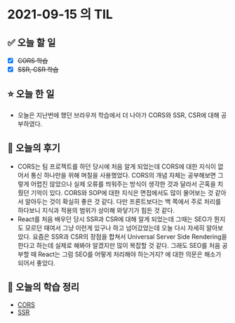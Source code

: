 # 2021-09-15 의 TIL

## ✅ 오늘 할 일

- [x] ~~CORS 학습~~
- [x] ~~SSR, CSR 학습~~

## ⭐ 오늘 한 일

- 오늘은 지난번에 했던 브라우저 학습에서 더 나아가 CORS와 SSR, CSR에 대해 공부하였다.

## 💬 오늘의 후기

- CORS는 팀 프로젝트를 하던 당시에 처음 알게 되었는데 CORS에 대한 지식이 없어서 통신 하나만을 위해 며칠을 사용했었다. CORS의 개념 자체는 공부해보면 그렇게 어렵진 않았으나 실제 오류를 띄워주는 방식이 생각한 것과 달라서 곤혹을 치뤘던 기억이 있다. CORS와 SOP에 대한 지식은 면접에서도 많이 물어보는 것 같아서 알아두는 것이 확실히 좋은 것 같다. 다만 프론트보다는 백 쪽에서 주로 처리를 하다보니 지식과 적용의 범위가 상이해 와닿기가 힘든 것 같다.
- React를 처음 배우던 당시 SSR과 CSR에 대해 알게 되었는데 그때는 SEO가 뭔지도 모르던 때여서 그냥 이런게 있구나 하고 넘어갔었는데 오늘 다시 자세히 알아보았다. 요즘은 SSR과 CSR의 장점을 합쳐서 Universal Server Side Rendering을 한다고 하는데 실제로 해봐야 알겠지만 많이 복잡할 것 같다. 그래도 SEO를 처음 공부할 때 React는 그럼 SEO를 어떻게 처리해야 하는거지? 에 대한 의문은 해소가 되어서 좋았다.

## 📕 오늘의 학습 정리

- [CORS](https://github.com/ksy9926/zerobase-TIL/blob/master/FrontEnd/CORS.md)
- [SSR](https://github.com/ksy9926/zerobase-TIL/blob/master/FrontEnd/SSR.md)
